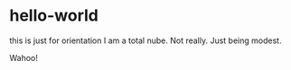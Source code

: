 # hello-world
this is just for orientation
I am a total nube.  Not really.  Just being modest.

Wahoo!
